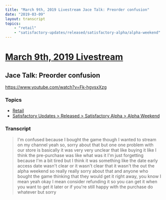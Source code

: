 ```yaml
---
title: "March 9th, 2019 Livestream Jace Talk: Preorder confusion"
date: "2019-03-09"
layout: transcript
topics:
    - "retail"
    - "satisfactory-updates/released/satisfactory-alpha/alpha-weekend"
---
```

# [March 9th, 2019 Livestream](../2019-03-09.md)
## Jace Talk: Preorder confusion
https://www.youtube.com/watch?v=Fk-hgvsxXzg

### Topics
* [Retail](../topics/retail.md)
* [Satisfactory Updates > Released > Satisfactory Alpha > Alpha Weekend](../topics/satisfactory-updates/released/satisfactory-alpha/alpha-weekend.md)

### Transcript

> I'm confused because I bought the game though I wanted to stream on my channel yeah so, sorry about that but one one problem with our store is basically it was very very unclear that like buying it like I think the pre-purchase was like what was it I'm just forgetting because I'm a bit tired but I think it was something like the date early access date wasn't clear or it wasn't clear that it wasn't the out the alpha weekend so really really sorry about that and anyone who bought the game thinking that they would get it right away, you know I mean yeah okay I mean consider refunding it so you can get it when you want to get it later or if you're still happy with the purchase do whatever but sorry

